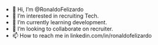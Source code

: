 - 👋 Hi, I’m @RonaldoFelizardo
- 👀 I’m interested in recruiting Tech.
- 🌱 I’m currently learning development.
- 💞️ I’m looking to collaborate on recruiter.
- 📫 How to reach me in linkedin.com/in/ronaldofelizardo

<!---
RonaldoFelizardo/RonaldoFelizardo is a ✨ special ✨ repository because its `README.md` (this file) appears on your GitHub profile.
You can click the Preview link to take a look at your changes.
--->
